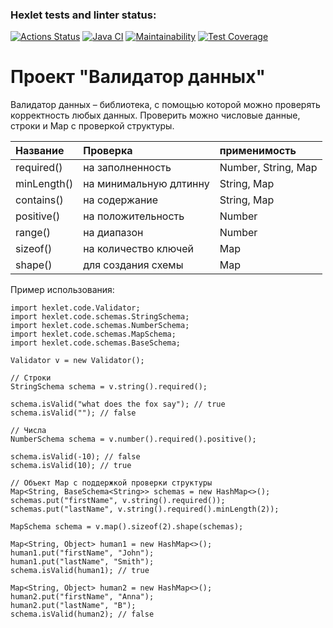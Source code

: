### Hexlet tests and linter status:
[![Actions Status](https://github.com/Dangerwind/java-project-78/actions/workflows/hexlet-check.yml/badge.svg)](https://github.com/Dangerwind/java-project-78/actions)
[![Java CI](https://github.com/Dangerwind/java-project-78/actions/workflows/main.yml/badge.svg)](https://github.com/Dangerwind/java-project-78/actions/workflows/main.yml) 
[![Maintainability](https://api.codeclimate.com/v1/badges/db6e54e3c8b342efd107/maintainability)](https://codeclimate.com/github/Dangerwind/java-project-78/maintainability)
[![Test Coverage](https://api.codeclimate.com/v1/badges/db6e54e3c8b342efd107/test_coverage)](https://codeclimate.com/github/Dangerwind/java-project-78/test_coverage)


# Проект **"Валидатор данных"**

Валидатор данных – библиотека, с помощью которой можно проверять корректность любых данных. 
Проверить можно числовые данные, строки и Map с проверкой структуры.

| Название    | Проверка               | применимость        |
|:------------|:-----------------------|:--------------------|
| required()  | на заполненность       | Number, String, Map |
| minLength() | на минимальную длтинну | String, Map         |
| contains()  | на содержание          | String, Map         |
| positive()  | на положительность     | Number              |
| range()     | на диапазон            | Number              |
| sizeof()    | на количество ключей   | Map                 |
| shape()     | для создания схемы     | Map                 |


Пример использования:
```
import hexlet.code.Validator;
import hexlet.code.schemas.StringSchema;
import hexlet.code.schemas.NumberSchema;
import hexlet.code.schemas.MapSchema;
import hexlet.code.schemas.BaseSchema;

Validator v = new Validator();

// Строки
StringSchema schema = v.string().required();

schema.isValid("what does the fox say"); // true
schema.isValid(""); // false

// Числа
NumberSchema schema = v.number().required().positive();

schema.isValid(-10); // false
schema.isValid(10); // true

// Объект Map с поддержкой проверки структуры
Map<String, BaseSchema<String>> schemas = new HashMap<>();
schemas.put("firstName", v.string().required());
schemas.put("lastName", v.string().required().minLength(2));

MapSchema schema = v.map().sizeof(2).shape(schemas);

Map<String, Object> human1 = new HashMap<>();
human1.put("firstName", "John");
human1.put("lastName", "Smith");
schema.isValid(human1); // true

Map<String, Object> human2 = new HashMap<>();
human2.put("firstName", "Anna");
human2.put("lastName", "B");
schema.isValid(human2); // false
```

